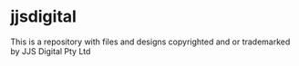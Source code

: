 # jjsdigital
This is a repository with files and designs copyrighted and or trademarked by JJS Digital Pty Ltd
